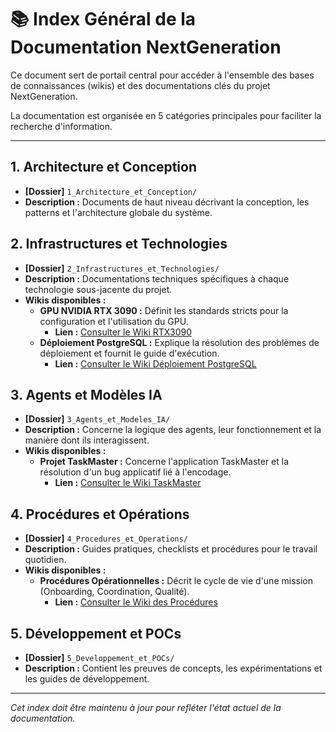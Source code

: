 # 📚 Index Général de la Documentation NextGeneration

Ce document sert de portail central pour accéder à l'ensemble des bases de connaissances (wikis) et des documentations clés du projet NextGeneration.

La documentation est organisée en 5 catégories principales pour faciliter la recherche d'information.

---

## 1. Architecture et Conception
- **[Dossier]** `1_Architecture_et_Conception/`
- **Description :** Documents de haut niveau décrivant la conception, les patterns et l'architecture globale du système.

## 2. Infrastructures et Technologies
- **[Dossier]** `2_Infrastructures_et_Technologies/`
- **Description :** Documentations techniques spécifiques à chaque technologie sous-jacente du projet.
- **Wikis disponibles :**
    - **GPU NVIDIA RTX 3090 :** Définit les standards stricts pour la configuration et l'utilisation du GPU.
        - **Lien :** [Consulter le Wiki RTX3090](./2_Infrastructures_et_Technologies/RTX3090/WIKI_RTX3090.md)
    - **Déploiement PostgreSQL :** Explique la résolution des problèmes de déploiement et fournit le guide d'exécution.
        - **Lien :** [Consulter le Wiki Déploiement PostgreSQL](./3_Agents_et_Modeles_IA/agents_postgresql_resolution/docs/WIKI.md)

## 3. Agents et Modèles IA
- **[Dossier]** `3_Agents_et_Modeles_IA/`
- **Description :** Concerne la logique des agents, leur fonctionnement et la manière dont ils interagissent.
- **Wikis disponibles :**
    - **Projet TaskMaster :** Concerne l'application TaskMaster et la résolution d'un bug applicatif lié à l'encodage.
        - **Lien :** [Consulter le Wiki TaskMaster](../20250620_projet_taskmanager/04_implémentatin_cursor/docs/WIKI.md)

## 4. Procédures et Opérations
- **[Dossier]** `4_Procedures_et_Operations/`
- **Description :** Guides pratiques, checklists et procédures pour le travail quotidien.
- **Wikis disponibles :**
    - **Procédures Opérationnelles :** Décrit le cycle de vie d'une mission (Onboarding, Coordination, Qualité).
        - **Lien :** [Consulter le Wiki des Procédures](./4_Procedures_et_Operations/procedures/WIKI_PROCEDURES.md)

## 5. Développement et POCs
- **[Dossier]** `5_Developpement_et_POCs/`
- **Description :** Contient les preuves de concepts, les expérimentations et les guides de développement.

---
*Cet index doit être maintenu à jour pour refléter l'état actuel de la documentation.* 